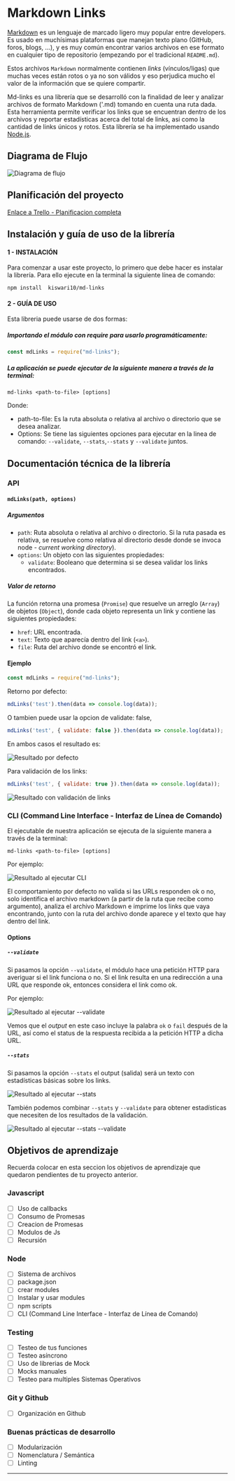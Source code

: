 # Markdown Links

[Markdown](https://es.wikipedia.org/wiki/Markdown) es un lenguaje de marcado
ligero muy popular entre developers. Es usado en muchísimas plataformas que
manejan texto plano (GitHub, foros, blogs, ...), y es muy común
encontrar varios archivos en ese formato en cualquier tipo de repositorio
(empezando por el tradicional `README.md`).

Estos archivos `Markdown` normalmente contienen _links_ (vínculos/ligas) que
muchas veces están rotos o ya no son válidos y eso perjudica mucho el valor de
la información que se quiere compartir.

Md-links es una librería que se desarrolló con la finalidad de leer y analizar archivos de formato Markdown ('.md) tomando en cuenta una ruta dada. Esta herramienta permite verificar los links que se encuentran dentro de los archivos y reportar estadísticas acerca del total de links, asi como la cantidad de links únicos y rotos. Esta librería se ha implementado usando [Node.js](https://nodejs.org/). 

## Diagrama de Flujo

![Diagrama de flujo](https://github.com/Kiswari10/LIM011-fe-md-links/blob/master/img/Diagrama%20de%20flujo%20-%20Md%20links.png)


## Planificación del proyecto

[Enlace a Trello - Planificacion completa](https://trello.com/invite/b/yKCon9nH/d5c2ffaee6d98acbb684e779e1b7b51d/md-links)

## Instalación y guía de uso de la librería

#### 1 - INSTALACIÓN

Para comenzar a usar este proyecto, lo primero que debe hacer es instalar la librería. 
Para ello ejecute en la terminal la siguiente línea de comando: 

`npm install  kiswari10/md-links`

#### 2 - GUÍA DE USO

Esta libreria puede usarse de dos formas:

##### Importando el módulo con require para usarlo programáticamente:

```js
const mdLinks = require("md-links");
```
##### La aplicación se puede ejecutar de la siguiente manera a través de la terminal:

`md-links <path-to-file> [options]`

Donde:

- path-to-file: Es la ruta absoluta o relativa al archivo o directorio que se desea analizar.
- Options: Se tiene las siguientes opciones para ejecutar en la linea de comando: `--validate`, `--stats`,`--stats` y `--validate` juntos.

## Documentación técnica de la librería

### API

#### `mdLinks(path, options)`

##### Argumentos

- `path`: Ruta absoluta o relativa al archivo o directorio. Si la ruta pasada es
  relativa, se resuelve como relativa al directorio desde donde se invoca
  node - _current working directory_).
- `options`: Un objeto con las siguientes propiedades:
  * `validate`: Booleano que determina si se desea validar los links
    encontrados.

##### Valor de retorno

La función retorna una promesa (`Promise`) que resuelve un arreglo
(`Array`) de objetos (`Object`), donde cada objeto representa un link y contiene
las siguientes propiedades:

- `href`: URL encontrada.
- `text`: Texto que aparecía dentro del link (`<a>`).
- `file`: Ruta del archivo donde se encontró el link.

#### Ejemplo

```js
const mdLinks = require("md-links");
```
Retorno por defecto:

```js
mdLinks('test').then(data => console.log(data));
```
O tambien puede usar la opcion de validate: false,

```js
mdLinks('test', { validate: false }).then(data => console.log(data));
```
En ambos casos el resultado es:

![Resultado por defecto](https://github.com/Kiswari10/LIM011-fe-md-links/blob/master/img/mdLinks-whitoutValidate.png)

Para validación de los links:

```js
mdLinks('test', { validate: true }).then(data => console.log(data));
```
![Resultado con validación de links](https://github.com/Kiswari10/LIM011-fe-md-links/blob/master/img/mdLinks-withValidate.png)

### CLI (Command Line Interface - Interfaz de Línea de Comando)

El ejecutable de nuestra aplicación se ejecuta de la siguiente
manera a través de la terminal:

`md-links <path-to-file> [options]`

Por ejemplo:

![Resultado al ejecutar CLI](https://github.com/Kiswari10/LIM011-fe-md-links/blob/master/img/CLI.png)

El comportamiento por defecto no valida si las URLs responden ok o no,
solo identifica el archivo markdown (a partir de la ruta que recibe como
argumento), analiza el archivo Markdown e imprime los links que vaya
encontrando, junto con la ruta del archivo donde aparece y el texto
que hay dentro del link.

#### Options

##### `--validate`

Si pasamos la opción `--validate`, el módulo hace una petición HTTP para
averiguar si el link funciona o no. Si el link resulta en una redirección a una
URL que responde ok, entonces considera el link como ok.

Por ejemplo:

![Resultado al ejecutar --validate](https://github.com/Kiswari10/LIM011-fe-md-links/blob/master/img/CLI-withValidate.png)

Vemos que el _output_ en este caso incluye la palabra `ok` o `fail` después de
la URL, así como el status de la respuesta recibida a la petición HTTP a dicha
URL.

##### `--stats`

Si pasamos la opción `--stats` el output (salida) será un texto con estadísticas
básicas sobre los links.

![Resultado al ejecutar --stats](https://github.com/Kiswari10/LIM011-fe-md-links/blob/master/img/CLI-withStats.png)

También podemos combinar `--stats` y `--validate` para obtener estadísticas que
necesiten de los resultados de la validación.

![Resultado al ejecutar --stats --validate](https://github.com/Kiswari10/LIM011-fe-md-links/blob/master/img/CLI-withStatsValidate.png)

## Objetivos de aprendizaje

Recuerda colocar en esta seccion los objetivos de aprendizaje que quedaron 
pendientes de tu proyecto anterior.

### Javascript
- [ ] Uso de callbacks
- [ ] Consumo de Promesas
- [ ] Creacion de Promesas
- [ ] Modulos de Js
- [ ] Recursión

### Node
- [ ] Sistema de archivos
- [ ] package.json
- [ ] crear modules
- [ ] Instalar y usar modules
- [ ] npm scripts
- [ ] CLI (Command Line Interface - Interfaz de Línea de Comando)

### Testing
- [ ] Testeo de tus funciones
- [ ] Testeo asíncrono
- [ ] Uso de librerias de Mock
- [ ] Mocks manuales
- [ ] Testeo para multiples Sistemas Operativos

### Git y Github
- [ ] Organización en Github

### Buenas prácticas de desarrollo
- [ ] Modularización
- [ ] Nomenclatura / Semántica
- [ ] Linting

***
